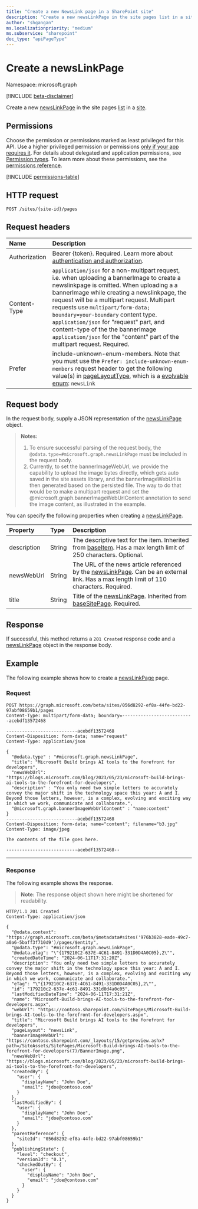 ```yaml
---
title: "Create a new NewsLink page in a SharePoint site"
description: "Create a new newsLinkPage in the site pages list in a site."
author: "shgangan"
ms.localizationpriority: "medium"
ms.subservice: "sharepoint"
doc_type: "apiPageType"
---
```


# Create a newsLinkPage

Namespace: microsoft.graph

[!INCLUDE [beta-disclaimer](../../includes/beta-disclaimer.md)]

Create a new [newsLinkPage][] in the site pages [list][] in a [site][].

[newsLinkPage]: ../resources/newslinkpage.md
[list]: ../resources/list.md
[site]: ../resources/site.md

## Permissions

Choose the permission or permissions marked as least privileged for this API. Use a higher privileged permission or permissions [only if your app requires it](/graph/permissions-overview#best-practices-for-using-microsoft-graph-permissions). For details about delegated and application permissions, see [Permission types](/graph/permissions-overview#permission-types). To learn more about these permissions, see the [permissions reference](/graph/permissions-reference).

<!-- { "blockType": "permissions", "name": "newslinkpage_create" } -->
[!INCLUDE [permissions-table](../includes/permissions/newslinkpage-create.md)]

## HTTP request

<!-- {
  "blockType": "ignored"
}
-->
``` http
POST /sites/{site-id}/pages
```

## Request headers

|Name|Description|
|:---|:---|
|Authorization|Bearer {token}. Required. Learn more about [authentication and authorization](/graph/auth/auth-concepts).|
|Content-Type|	`application/json` for a non-multipart request, i.e. when uploading a bannerImage to create a newslinkpage is omitted. When uploading a a bannerImage while creating a newslinkpage, the request will be a multipart request. Multipart requests use `multipart/form-data; boundary=your-boundary` content type. `application/json` for "request" part, and content-type of the the bannerImage `application/json` for the "content" part of the multipart request. Required.|
|Prefer | include-unknown-enum-members. Note that you must use the `Prefer: include-unknown-enum-members` request header to get the following value(s) in [pageLayoutType](../resources/basesitepage.md#pagelayouttype-values), which is a [evolvable enum](/graph/best-practices-concept#handling-future-members-in-evolvable-enumerations): `newsLink` |

## Request body

In the request body, supply a JSON representation of the [newsLinkPage](../resources/newsLinkPage.md) object.

> **Notes:**
> 1. To ensure successful parsing of the request body, the `@odata.type=#microsoft.graph.newsLinkPage` must be included in the request body.
> 2. Currently, to set the bannerImageWebUrl, we provide the capability to upload the image bytes directly, which gets auto saved in the site assets library, and the bannerImageWebUrl is then generated based on the persisted file. The way to do that would be to make a multipart request and set the @microsoft.graph.bannerImageWebUrlContent annotation to send the image content, as illustrated in the example.

You can specify the following properties when creating a [newsLinkPage](../resources/newslinkpage.md).

|Property|Type|Description|
|:---|:---|:---|
|description|String|The descriptive text for the item. Inherited from [baseItem](../resources/baseitem.md). Has a max length limit of 250 characters. Optional.|
|newsWebUrl|String|The URL of the news article referenced by the [newsLinkPage](../resources/newslinkpage.md). Can be an external link. Has a max length limit of 110 characters. Required.|
|title|String|Title of the [newsLinkPage](../resources/newslinkpage.md). Inherited from [baseSitePage](../resources/basesitepage.md). Required.|

## Response

If successful, this method returns a `201 Created` response code and a [newsLinkPage](../resources/newslinkpage.md) object in the response body.

## Example

The following example shows how to create a [newsLinkPage](../resources/newslinkpage.md) page.

### Request

<!-- { "blockType": "request", "name": "create-newslinkpage", "scopes": "sites.readwrite.all" } -->

```http
POST https://graph.microsoft.com/beta/sites/056d8292-ef8a-44fe-bd22-97abf08659b1/pages
Content-Type: multipart/form-data; boundary=---------------------------acebdf13572468

---------------------------acebdf13572468
Content-Disposition: form-data; name="request"
Content-Type: application/json

{
  "@odata.type" : "#microsoft.graph.newsLinkPage",
  "title": "Microsoft Build brings AI tools to the forefront for developers",
  "newsWebUrl": "https://blogs.microsoft.com/blog/2023/05/23/microsoft-build-brings-ai-tools-to-the-forefront-for-developers",
  "description" : "You only need two simple letters to accurately convey the major shift in the technology space this year: A and I. Beyond those letters, however, is a complex, evolving and exciting way in which we work, communicate and collaborate.",
  "@microsoft.graph.bannerImageWebUrlContent" : "name:content"
}
---------------------------acebdf13572468
Content-Disposition: form-data; name="content"; filename="b3.jpg"
Content-Type: image/jpeg

The contents of the file goes here.

---------------------------acebdf13572468--
```

---

### Response

The following example shows the response.
>**Note:** The response object shown here might be shortened for readability.
<!-- {
  "blockType": "response",
  "truncated": true,
  "@odata.type": "microsoft.graph.newsLinkPage"
}
-->
``` http
HTTP/1.1 201 Created
Content-Type: application/json

{
  "@odata.context": "https://graph.microsoft.com/beta/$metadata#sites('976b3828-eade-49c7-a0a6-5baff3f710d9')/pages/$entity",
  "@odata.type": "#microsoft.graph.newsLinkPage",
  "@odata.etag": "\"{179210C2-637E-4C61-8491-331D0D4A0C05},2\"",
  "createdDateTime": "2024-06-11T17:31:20Z",
  "description": "You only need two simple letters to accurately convey the major shift in the technology space this year: A and I. Beyond those letters, however, is a complex, evolving and exciting way in which we work, communicate and collaborate.",
  "eTag": "\"{179210C2-637E-4C61-8491-331D0D4A0C05},2\"",
  "id": "179210c2-637e-4c61-8491-331d0d4a0c05",
  "lastModifiedDateTime": "2024-06-11T17:31:21Z",
  "name": "Microsoft-Build-brings-AI-tools-to-the-forefront-for-developers.aspx",
  "webUrl": "https://contoso.sharepoint.com/SitePages/Microsoft-Build-brings-AI-tools-to-the-forefront-for-developers.aspx",
  "title": "Microsoft Build brings AI tools to the forefront for developers",
  "pageLayout": "newsLink",
  "bannerImageWebUrl": "https://contoso.sharepoint.com/_layouts/15/getpreview.ashx?path=/SiteAssets/SitePages/Microsoft-Build-brings-AI-tools-to-the-forefront-for-developers(7)/BannerImage.png",
  "newsWebUrl": "https://blogs.microsoft.com/blog/2023/05/23/microsoft-build-brings-ai-tools-to-the-forefront-for-developers",
  "createdBy": {
    "user": {
      "displayName": "John Doe",
      "email": "jdoe@contoso.com"
    }
  },
  "lastModifiedBy": {
    "user": {
      "displayName": "John Doe",
      "email": "jdoe@contoso.com"
    }
  },
  "parentReference": {
    "siteId": "056d8292-ef8a-44fe-bd22-97abf08659b1"
  },
  "publishingState": {
    "level": "checkout",
    "versionId": "0.1",
    "checkedOutBy": {
      "user": {
        "displayName": "John Doe",
        "email": "jdoe@contoso.com"
      }
    }
  }
}
```
